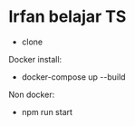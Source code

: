 # Irfan belajar TS
- clone

Docker install:
- docker-compose up --build

Non docker:
- npm run start
